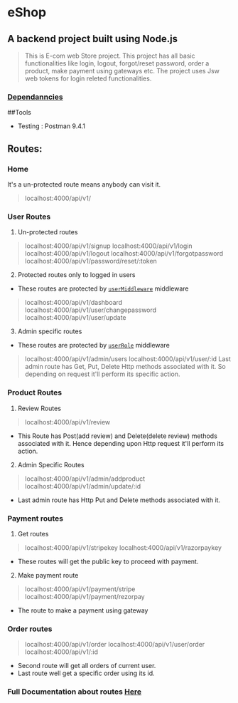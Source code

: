 # eShop
## A backend project built using Node.js
>This is E-com web Store project. This project has all basic functionalities 
>like login, logout, forgot/reset password, order a product, make payment using
>gateways etc. The project uses Jsw web tokens for login releted functionalities.
### [Dependanncies](https://github.com/khairnarsaurabh23/eShop/blob/main/package.json)

##Tools 
- Testing : Postman 9.4.1


## Routes:
### Home
It's a un-protected route means anybody can visit it.
>localhost:4000/api/v1/

### User Routes
1. Un-protected routes
>localhost:4000/api/v1/signup
>localhost:4000/api/v1/login
>localhost:4000/api/v1/logout
>localhost:4000/api/v1/forgotpassword
>localhost:4000/api/v1/password/reset/:token

2. Protected routes only to logged in users
- These routes are protected by [`userMiddleware`](https://github.com/khairnarsaurabh23/eShop/blob/main/middlewares/user.js) middleware
>localhost:4000/api/v1/dashboard
>localhost:4000/api/v1/user/changepassword
>localhost:4000/api/v1/user/update

3. Admin specific routes
- These routes are protected by [`userRole`](https://github.com/khairnarsaurabh23/eShop/blob/main/middlewares/user.js) middleware
>localhost:4000/api/v1/admin/users
>localhost:4000/api/v1/user/:id
Last admin route has Get, Put, Delete Http methods associated with it. 
So depending on request it'll perform its specific action.

###  Product Routes
1. Review Routes
>localhost:4000/api/v1/review
- This Route has Post(add review) and Delete(delete review) methods associated with it. 
Hence depending upon Http request it'll perform its action.

2. Admin Specific Routes
>localhost:4000/api/v1/admin/addproduct
>localhost:4000/api/v1/admin/update/:id
- Last admin route has Http Put and Delete methods associated with it.

### Payment routes
1. Get routes
>localhost:4000/api/v1/stripekey
>localhost:4000/api/v1/razorpaykey
- These routes will get the public key to proceed with payment.

2. Make payment route
>localhost:4000/api/v1/payment/stripe
>localhost:4000/api/v1/payment/rezorpay
- The route to make a payment using gateway 

### Order routes
>localhost:4000/api/v1/order
>localhost:4000/api/v1/user/order
>localhost:4000/api/v1/:id
- Second route will get all orders of current user.
- Last route well get a specific order using its id.

### Full Documentation about routes  [Here](https://github.com/khairnarsaurabh23/eShop/blob/main/swagger.yaml)
